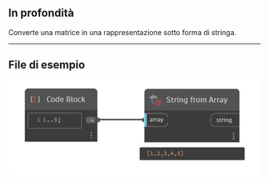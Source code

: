 ## In profondità
Converte una matrice in una rappresentazione sotto forma di stringa.
___
## File di esempio

![String from Array](./CoreNodeModels.FromArray_img.jpg)

